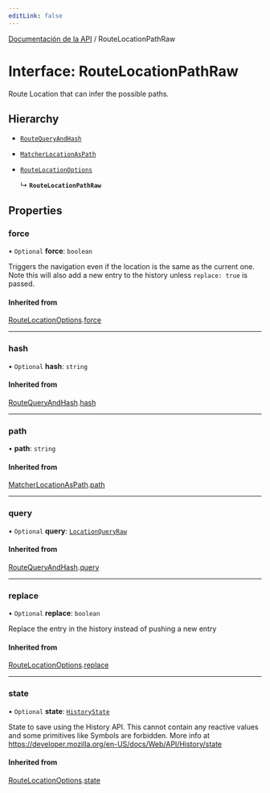 ```yaml
---
editLink: false
---
```


[Documentación de la API](../index.md) / RouteLocationPathRaw

# Interface: RouteLocationPathRaw

Route Location that can infer the possible paths.

## Hierarchy

- [`RouteQueryAndHash`](RouteQueryAndHash.md)

- [`MatcherLocationAsPath`](MatcherLocationAsPath.md)

- [`RouteLocationOptions`](RouteLocationOptions.md)

  ↳ **`RouteLocationPathRaw`**

## Properties

### force

• `Optional` **force**: `boolean`

Triggers the navigation even if the location is the same as the current one.
Note this will also add a new entry to the history unless `replace: true`
is passed.

#### Inherited from

[RouteLocationOptions](RouteLocationOptions.md).[force](RouteLocationOptions.md#force)

---

### hash

• `Optional` **hash**: `string`

#### Inherited from

[RouteQueryAndHash](RouteQueryAndHash.md).[hash](RouteQueryAndHash.md#hash)

---

### path

• **path**: `string`

#### Inherited from

[MatcherLocationAsPath](MatcherLocationAsPath.md).[path](MatcherLocationAsPath.md#path)

---

### query

• `Optional` **query**: [`LocationQueryRaw`](../index.md#LocationQueryRaw)

#### Inherited from

[RouteQueryAndHash](RouteQueryAndHash.md).[query](RouteQueryAndHash.md#query)

---

### replace

• `Optional` **replace**: `boolean`

Replace the entry in the history instead of pushing a new entry

#### Inherited from

[RouteLocationOptions](RouteLocationOptions.md).[replace](RouteLocationOptions.md#replace)

---

### state

• `Optional` **state**: [`HistoryState`](HistoryState.md)

State to save using the History API. This cannot contain any reactive
values and some primitives like Symbols are forbidden. More info at
https://developer.mozilla.org/en-US/docs/Web/API/History/state

#### Inherited from

[RouteLocationOptions](RouteLocationOptions.md).[state](RouteLocationOptions.md#state)
